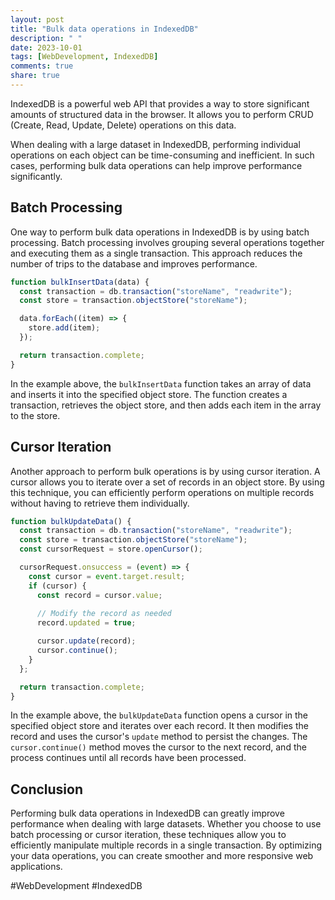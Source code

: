 ```yaml
---
layout: post
title: "Bulk data operations in IndexedDB"
description: " "
date: 2023-10-01
tags: [WebDevelopment, IndexedDB]
comments: true
share: true
---
```


IndexedDB is a powerful web API that provides a way to store significant amounts of structured data in the browser. It allows you to perform CRUD (Create, Read, Update, Delete) operations on this data.

When dealing with a large dataset in IndexedDB, performing individual operations on each object can be time-consuming and inefficient. In such cases, performing bulk data operations can help improve performance significantly.

## Batch Processing

One way to perform bulk data operations in IndexedDB is by using batch processing. Batch processing involves grouping several operations together and executing them as a single transaction. This approach reduces the number of trips to the database and improves performance.

```javascript
function bulkInsertData(data) {
  const transaction = db.transaction("storeName", "readwrite");
  const store = transaction.objectStore("storeName");

  data.forEach((item) => {
    store.add(item);
  });

  return transaction.complete;
}
```

In the example above, the `bulkInsertData` function takes an array of data and inserts it into the specified object store. The function creates a transaction, retrieves the object store, and then adds each item in the array to the store.

## Cursor Iteration

Another approach to perform bulk operations is by using cursor iteration. A cursor allows you to iterate over a set of records in an object store. By using this technique, you can efficiently perform operations on multiple records without having to retrieve them individually.

```javascript
function bulkUpdateData() {
  const transaction = db.transaction("storeName", "readwrite");
  const store = transaction.objectStore("storeName");
  const cursorRequest = store.openCursor();

  cursorRequest.onsuccess = (event) => {
    const cursor = event.target.result;
    if (cursor) {
      const record = cursor.value;
      
      // Modify the record as needed
      record.updated = true;

      cursor.update(record);
      cursor.continue();
    }
  };

  return transaction.complete;
}
```

In the example above, the `bulkUpdateData` function opens a cursor in the specified object store and iterates over each record. It then modifies the record and uses the cursor's `update` method to persist the changes. The `cursor.continue()` method moves the cursor to the next record, and the process continues until all records have been processed.

## Conclusion

Performing bulk data operations in IndexedDB can greatly improve performance when dealing with large datasets. Whether you choose to use batch processing or cursor iteration, these techniques allow you to efficiently manipulate multiple records in a single transaction. By optimizing your data operations, you can create smoother and more responsive web applications.

#WebDevelopment #IndexedDB